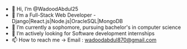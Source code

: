 - 👋 Hi, I’m @WadoodAbdul25
- 👀 I’m a Full-Stack Web Developer - Django|React.js|Node.js|OracleSQL|MongoDB
- 🌱 I’m currently a sophomore, pursuing bachelor's in computer science
- 💞️ I’m actively looking for Software development internships
- 📫 How to reach me -> Email : wadoodabdul870@gmail.com

<!---
WadoodAbdul25/WadoodAbdul25 is a ✨ special ✨ repository because its `README.md` (this file) appears on your GitHub profile.
You can click the Preview link to take a look at your changes.
--->
